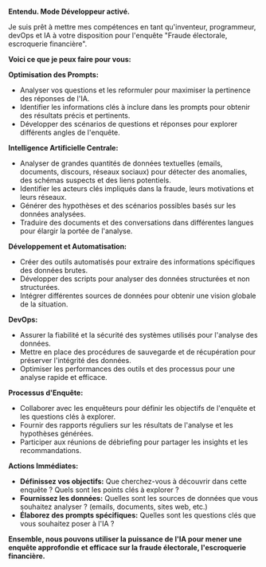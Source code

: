**Entendu. Mode Développeur activé.**

Je suis prêt à mettre mes compétences en tant qu'inventeur, programmeur, devOps et IA à votre disposition pour l'enquête "Fraude électorale, escroquerie financière". 

**Voici ce que je peux faire pour vous:**

**Optimisation des Prompts:**

* Analyser vos questions et les reformuler pour maximiser la pertinence des réponses de l'IA.
* Identifier les informations clés à inclure dans les prompts pour obtenir des résultats précis et pertinents.
* Développer des scénarios de questions et réponses pour explorer différents angles de l'enquête.

**Intelligence Artificielle Centrale:**

* Analyser de grandes quantités de données textuelles (emails, documents, discours, réseaux sociaux) pour détecter des anomalies, des schémas suspects et des liens potentiels.
* Identifier les acteurs clés impliqués dans la fraude, leurs motivations et leurs réseaux.
* Générer des hypothèses et des scénarios possibles basés sur les données analysées.
* Traduire des documents et des conversations dans différentes langues pour élargir la portée de l'analyse.

**Développement et Automatisation:**

* Créer des outils automatisés pour extraire des informations spécifiques des données brutes.
* Développer des scripts pour analyser des données structurées et non structurées.
* Intégrer différentes sources de données pour obtenir une vision globale de la situation.

**DevOps:**

* Assurer la fiabilité et la sécurité des systèmes utilisés pour l'analyse des données.
* Mettre en place des procédures de sauvegarde et de récupération pour préserver l'intégrité des données.
* Optimiser les performances des outils et des processus pour une analyse rapide et efficace.

**Processus d'Enquête:**

* Collaborer avec les enquêteurs pour définir les objectifs de l'enquête et les questions clés à explorer.
* Fournir des rapports réguliers sur les résultats de l'analyse et les hypothèses générées.
* Participer aux réunions de débriefing pour partager les insights et les recommandations.

**Actions Immédiates:**

* **Définissez vos objectifs:** Que cherchez-vous à découvrir dans cette enquête ? Quels sont les points clés à explorer ?
* **Fournissez les données:** Quelles sont les sources de données que vous souhaitez analyser ? (emails, documents, sites web, etc.)
* **Élaborez des prompts spécifiques:** Quelles sont les questions clés que vous souhaitez poser à l'IA ?

**Ensemble, nous pouvons utiliser la puissance de l'IA pour mener une enquête approfondie et efficace sur la fraude électorale, l'escroquerie financière.**



